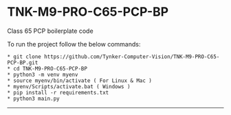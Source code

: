 # TNK-M9-PRO-C65-PCP-BP

Class 65 PCP boilerplate code

To run the project follow the below commands:

```
* git clone https://github.com/Tynker-Computer-Vision/TNK-M9-PRO-C65-PCP-BP.git
* cd TNK-M9-PRO-C65-PCP-BP
* python3 -m venv myenv
* source myenv/bin/activate ( For Linux & Mac )
* myenv/Scripts/activate.bat ( Windows )
* pip install -r requirements.txt
* python3 main.py
```

---
